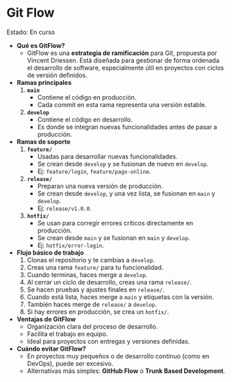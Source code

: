 # Git Flow

Estado: En curso

- **Qué es GitFlow?**
    - GitFlow es una **estrategia de ramificación** para Git, propuesta por Vincent Driessen. Está diseñada para gestionar de forma ordenada el desarrollo de software, especialmente útil en proyectos con ciclos de versión definidos.
- **Ramas principales**
    1. **`main`**
        - Contiene el código en producción.
        - Cada commit en esta rama representa una versión estable.
    2. **`develop`**
        - Contiene el código en desarrollo.
        - Es donde se integran nuevas funcionalidades antes de pasar a producción.
- **Ramas de soporte**
    1. **`feature/`**
        - Usadas para desarrollar nuevas funcionalidades.
        - Se crean desde `develop` y se fusionan de nuevo en `develop`.
        - Ej: `feature/login`, `feature/pago-online`.
    2. **`release/`**
        - Preparan una nueva versión de producción.
        - Se crean desde `develop`, y una vez lista, se fusionan en `main` y `develop`.
        - Ej: `release/v1.0.0`.
    3. **`hotfix/`**
        - Se usan para corregir errores críticos directamente en producción.
        - Se crean desde `main` y se fusionan en `main` y `develop`.
        - Ej: `hotfix/error-login`.
- **Flujo básico de trabajo**
    1. Clonas el repositorio y te cambias a `develop`.
    2. Creas una rama `feature/` para tu funcionalidad.
    3. Cuando terminas, haces merge a `develop`.
    4. Al cerrar un ciclo de desarrollo, creas una rama `release/`.
    5. Se hacen pruebas y ajustes finales en `release/`.
    6. Cuando está lista, haces merge a `main` y etiquetas con la versión.
    7. También haces merge de `release/` a `develop`.
    8. Si hay errores en producción, se crea un `hotfix/`.
- **Ventajas de GitFlow**
    - Organización clara del proceso de desarrollo.
    - Facilita el trabajo en equipo.
    - Ideal para proyectos con entregas y versiones definidas.
- **Cuándo evitar GitFlow?**
    - En proyectos muy pequeños o de desarrollo continuo (como en DevOps), puede ser excesivo.
    - Alternativas más simples: **GitHub Flow** o **Trunk Based Development**.